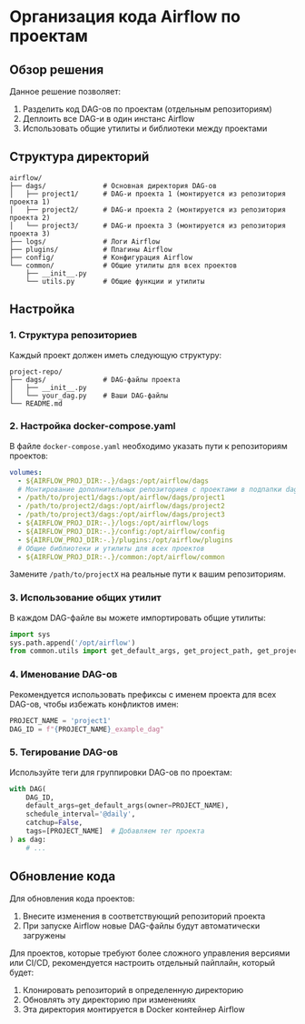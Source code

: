 # Организация кода Airflow по проектам

## Обзор решения

Данное решение позволяет:
1. Разделить код DAG-ов по проектам (отдельным репозиториям)
2. Деплоить все DAG-и в один инстанс Airflow
3. Использовать общие утилиты и библиотеки между проектами

## Структура директорий

```
airflow/
├── dags/              # Основная директория DAG-ов
│   ├── project1/      # DAG-и проекта 1 (монтируется из репозитория проекта 1)
│   ├── project2/      # DAG-и проекта 2 (монтируется из репозитория проекта 2)
│   └── project3/      # DAG-и проекта 3 (монтируется из репозитория проекта 3)
├── logs/              # Логи Airflow
├── plugins/           # Плагины Airflow
├── config/            # Конфигурация Airflow
└── common/            # Общие утилиты для всех проектов
    ├── __init__.py
    └── utils.py       # Общие функции и утилиты
```

## Настройка

### 1. Структура репозиториев

Каждый проект должен иметь следующую структуру:

```
project-repo/
├── dags/              # DAG-файлы проекта
│   ├── __init__.py
│   └── your_dag.py    # Ваши DAG-файлы
└── README.md
```

### 2. Настройка docker-compose.yaml

В файле `docker-compose.yaml` необходимо указать пути к репозиториям проектов:

```yaml
volumes:
  - ${AIRFLOW_PROJ_DIR:-.}/dags:/opt/airflow/dags
  # Монтирование дополнительных репозиториев с проектами в подпапки dags
  - /path/to/project1/dags:/opt/airflow/dags/project1
  - /path/to/project2/dags:/opt/airflow/dags/project2
  - /path/to/project3/dags:/opt/airflow/dags/project3
  - ${AIRFLOW_PROJ_DIR:-.}/logs:/opt/airflow/logs
  - ${AIRFLOW_PROJ_DIR:-.}/config:/opt/airflow/config
  - ${AIRFLOW_PROJ_DIR:-.}/plugins:/opt/airflow/plugins
  # Общие библиотеки и утилиты для всех проектов
  - ${AIRFLOW_PROJ_DIR:-.}/common:/opt/airflow/common
```

Замените `/path/to/projectX` на реальные пути к вашим репозиториям.

### 3. Использование общих утилит

В каждом DAG-файле вы можете импортировать общие утилиты:

```python
import sys
sys.path.append('/opt/airflow')
from common.utils import get_default_args, get_project_path, get_project_config
```

### 4. Именование DAG-ов

Рекомендуется использовать префиксы с именем проекта для всех DAG-ов, чтобы избежать конфликтов имен:

```python
PROJECT_NAME = 'project1'
DAG_ID = f"{PROJECT_NAME}_example_dag"
```

### 5. Тегирование DAG-ов

Используйте теги для группировки DAG-ов по проектам:

```python
with DAG(
    DAG_ID,
    default_args=get_default_args(owner=PROJECT_NAME),
    schedule_interval='@daily',
    catchup=False,
    tags=[PROJECT_NAME]  # Добавляем тег проекта
) as dag:
    # ...
```

## Обновление кода

Для обновления кода проектов:

1. Внесите изменения в соответствующий репозиторий проекта
2. При запуске Airflow новые DAG-файлы будут автоматически загружены

Для проектов, которые требуют более сложного управления версиями или CI/CD, рекомендуется настроить отдельный пайплайн, который будет:
1. Клонировать репозиторий в определенную директорию
2. Обновлять эту директорию при изменениях
3. Эта директория монтируется в Docker контейнер Airflow 